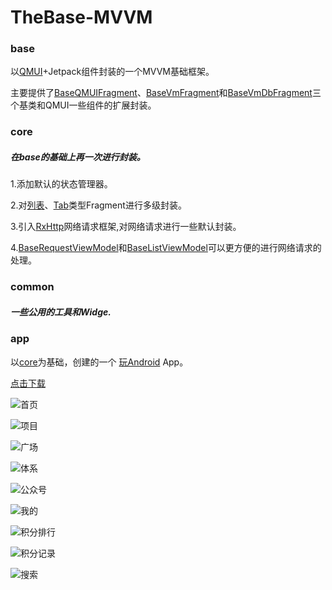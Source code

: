 # TheBase-MVVM

### base

以[QMUI](https://github.com/Tencent/QMUI_Android)+Jetpack组件封装的一个MVVM基础框架。

主要提供了[BaseQMUIFragment](https://gitee.com/theoneee/the-base-mvvm/blob/master/base/src/main/java/com/theone/mvvm/base/fragment/BaseQMUIFragment.kt)、[BaseVmFragment](https://gitee.com/theoneee/the-base-mvvm/blob/master/base/src/main/java/com/theone/mvvm/base/fragment/BaseVmFragment.kt)和[BaseVmDbFragment](https://gitee.com/theoneee/the-base-mvvm/blob/master/base/src/main/java/com/theone/mvvm/base/fragment/BaseVmDbFragment.kt)三个基类和QMUI一些组件的扩展封装。


### core 

##### 在base的基础上再一次进行封装。
1.添加默认的状态管理器。

2.对[列表](https://gitee.com/theoneee/the-base-mvvm/blob/master/core/src/main/java/com/theone/mvvm/core/fragment/BasePullRefreshRcPagerFragment.kt)、[Tab](https://gitee.com/theoneee/the-base-mvvm/blob/master/core/src/main/java/com/theone/mvvm/core/fragment/BaseTabFragment.kt)类型Fragment进行多级封装。

3.引入[RxHttp](https://github.com/liujingxing/okhttp-RxHttp)网络请求框架,对网络请求进行一些默认封装。

4.[BaseRequestViewModel](https://gitee.com/theoneee/the-base-mvvm/blob/master/core/src/main/java/com/theone/mvvm/core/viewmodel/BaseRequestViewModel.kt)和[BaseListViewModel](https://gitee.com/theoneee/the-base-mvvm/blob/master/core/src/main/java/com/theone/mvvm/core/viewmodel/BaseListViewModel.kt)可以更方便的进行网络请求的处理。

### common

##### 一些公用的工具和Widge.


### app 

以[core]()为基础，创建的一个 [玩Android](http://wanandroid.com/) App。

[点击下载](https://gitee.com/theoneee/the-base-mvvm/raw/master/apks/demo_release.apk)

![首页](https://images.gitee.com/uploads/images/2021/0331/102531_dd1b7778_2286054.png "S10331-10005279(1).png")

![项目](https://images.gitee.com/uploads/images/2021/0331/102553_02e4fe39_2286054.png "S10331-10010060(1).png")

![广场](https://images.gitee.com/uploads/images/2021/0331/102613_f127785c_2286054.png "S10331-10010786(1).png")

![体系](https://images.gitee.com/uploads/images/2021/0331/102637_bc67da88_2286054.png "S10331-10011338(1).png")

![公众号](https://images.gitee.com/uploads/images/2021/0331/102652_f1253db5_2286054.png "S10331-10011856(1).png")

![我的](https://images.gitee.com/uploads/images/2021/0331/102714_bd4b64e2_2286054.png "S10331-10012315(1).png")

![积分排行](https://images.gitee.com/uploads/images/2021/0331/102733_4430f4b7_2286054.png "S10331-10013191(1).png")

![积分记录](https://images.gitee.com/uploads/images/2021/0331/102748_1e0b447a_2286054.png "S10331-10013685(1).png")

![搜索](https://images.gitee.com/uploads/images/2021/0331/102759_3025f5e8_2286054.png "S10331-10015798(1).png")